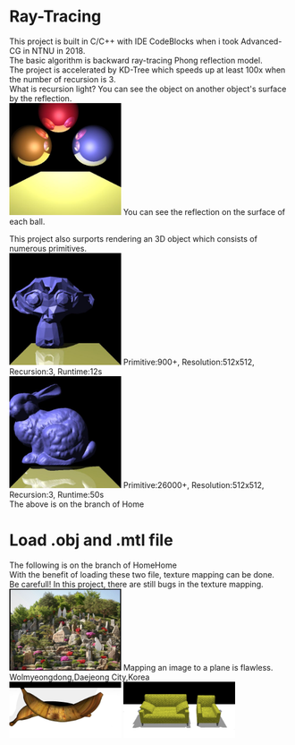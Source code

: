# Ray-Tracing

This project is built in C/C++ with IDE CodeBlocks when i took Advanced-CG in NTNU in 2018.  
The basic algorithm is backward ray-tracing Phong reflection model.  
The project is accelerated by KD-Tree which speeds up at least 100x when the number of recursion is 3.  
What is recursion light? You can see the object on another object's surface by the reflection.  
<img src="Picture/ball.jpg" width="200" >
You can see the reflection on the surface of each ball.  

This project also surports rendering an 3D object which consists of numerous primitives.  
<img src="Picture/monkey512.jpg" width="200" >
Primitive:900+, Resolution:512x512, Recursion:3, Runtime:12s  
<img src="Picture/bunny512.jpg" width="200" >
Primitive:26000+, Resolution:512x512, Recursion:3, Runtime:50s  
The above is on the branch of Home  


# Load .obj and .mtl file  
The following is on the branch of HomeHome  
With the benefit of loading these two file, texture mapping can be done.  
Be carefull! In this project, there are still bugs in the texture mapping.  
<img src="Picture/Ambition.jpg" width="200" >
Mapping an image to a plane is flawless.   
Wolmyeongdong,Daejeong City,Korea   
<img src="Picture/banana.jpg" width="200" >
<img src="Picture/sofa.jpg" width="200" >
